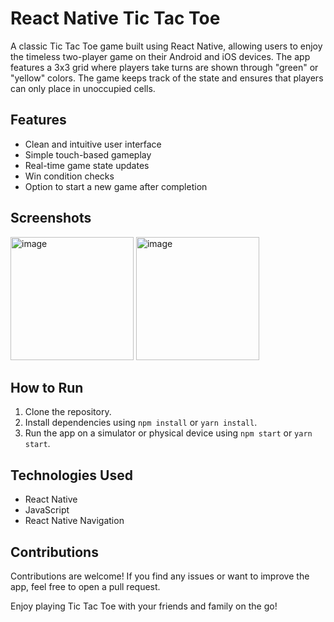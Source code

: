 # React Native Tic Tac Toe
A classic Tic Tac Toe game built using React Native, allowing users to enjoy the timeless two-player game on their Android and iOS devices. The app features a 3x3 grid where players take turns are shown through "green" or "yellow" colors. The game keeps track of the state and ensures that players can only place in unoccupied cells. 

## Features
- Clean and intuitive user interface
- Simple touch-based gameplay
- Real-time game state updates
- Win condition checks
- Option to start a new game after completion

## Screenshots
<img width="197" alt="image" src="https://github.com/Myself-Ikram/TicTacToe/assets/97652328/05f0154c-192d-40e5-b01d-d1422da722ba">
<img width="197" alt="image" src="https://github.com/Myself-Ikram/TicTacToe/assets/97652328/2f8b7a56-3b81-4957-9910-5bc9ec13481a">



## How to Run
1. Clone the repository.
2. Install dependencies using `npm install` or `yarn install`.
3. Run the app on a simulator or physical device using `npm start` or `yarn start`.

## Technologies Used
- React Native
- JavaScript
- React Native Navigation

## Contributions
Contributions are welcome! If you find any issues or want to improve the app, feel free to open a pull request.

Enjoy playing Tic Tac Toe with your friends and family on the go!
